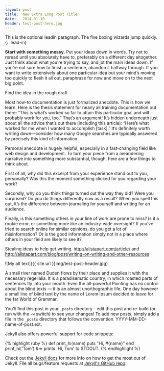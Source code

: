 ```yaml
---
layout: post
title:  New Extra Long Post Title
date:   2014-01-10
header: test-post-hero.jpg
---
```


This is the optional leadin paragraph. The five boxing wizards jump quickly.
{: .lead-in}

**Start with something messy.** Put your ideas down in words. Try not to reread until you absolutely have to, preferably on a different day altogether. Just think about what you’re trying to say, and jot the main ideas down. If you’re not sure how to finish a sentence, abandon it halfway through. If you want to write extensively about one particular idea but your mind’s moving too quickly to flesh it all out, paraphrase for now and move on to the next big point.

Find the idea in the rough draft.

Most how-to documentation is just formalized anecdote. This is how we learn. Here is the thesis statement for nearly all training documentation out there: “This is what’s worked so far to attain this particular goal and will probably work for you, too.” That’s an argument! It’s hidden underneath just about all the advice that’s out there (including this article): “Here’s what worked for me when I wanted to accomplish [task].” It’s definitely worth writing down—consider how many Google searches are typically answered by precisely this kind of information.

Personal anecdote is hugely helpful, especially in a fast-changing field like web design and development. To turn your piece from a meandering narrative into something more substantial, though, here are a few things to think about.

First of all, why did this excerpt from your experience stand out to you, personally? Was this the moment something clicked for you regarding your work?

Secondly, why do you think things turned out the way they did? Were you surprised? Do you do things differently now as a result? When you spell this out, it’s the difference between journaling for yourself and writing for an audience.

Finally, is this something others in your line of work are prone to miss? Is it a rookie error, or something more like an industry-wide oversight? If you’ve tried to search online for similar opinions, do you get a lot of misinformation? Or is the good information simply not in a place where others in your field are likely to see it?

Stealing ideas to help get writing. http://alistapart.com/article/ and http://alistapart.com/blog/post/writing-on-writing-and-other-resources

![My alt text]({{ site.url }}img/test-post-header.jpg)

A small river named Duden flows by their place and supplies it with the necessary regelialia. It is a paradisematic country, in which roasted parts of sentences fly into your mouth.
Even the all-powerful Pointing has no control about the blind texts — it is an almost unorthographic life. One day however a small line of blind text by the name of Lorem Ipsum decided to leave for the far World of Grammar.

You'll find this post in your `_posts` directory - edit this post and re-build (or run with the `-w` switch) to see your changes!
To add new posts, simply add a file in the `_posts` directory that follows the convention: YYYY-MM-DD-name-of-post.ext.

Jekyll also offers powerful support for code snippets:

{% highlight ruby %}
def print_hi(name)
  puts "Hi, #{name}"
end
print_hi('Tom')
#=> prints 'Hi, Tom' to STDOUT.
{% endhighlight %}

Check out the [Jekyll docs][jekyll] for more info on how to get the most out of Jekyll. File all bugs/feature requests at [Jekyll's GitHub repo][jekyll-gh].

[jekyll-gh]: https://github.com/mojombo/jekyll
[jekyll]:    http://jekyllrb.com

